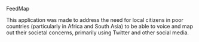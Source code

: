 FeedMap

This application was made to address the need for local citizens in poor countries (particularly in Africa and South Asia) to be able to voice and map out their societal concerns, primarily using Twitter and other social media.

